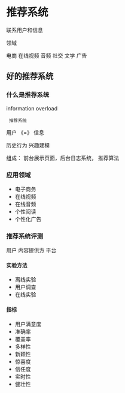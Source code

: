 # 推荐系统

联系用户和信息

领域

电商
在线视频
音频
社交
文学
广告

## 好的推荐系统

### 什么是推荐系统

information overload

     推荐系统
用户   《=》    信息

历史行为 兴趣建模

组成： 前台展示页面，后台日志系统， 推荐算法

### 应用领域

* 电子商务
* 在线视频
* 在线音频
* 个性阅读
* 个性化广告

### 推荐系统评测

用户 内容提供方 平台

#### 实验方法

* 离线实验
* 用户调查
* 在线实验

####  指标

* 用户满意度
* 准确率
* 覆盖率
* 多样性
* 新颖性
* 惊喜度
* 信任度
* 实时性
* 健壮性












